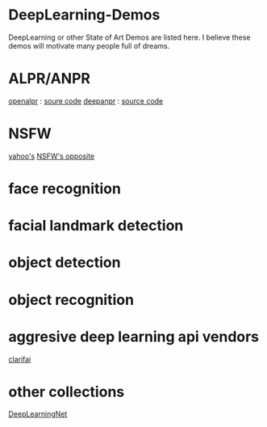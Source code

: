 # DeepLearning-Demos
  DeepLearning or other State of Art Demos are listed here. I believe these demos will motivate many people full of dreams.
  
# ALPR/ANPR
[openalpr](http://www.openalpr.com/cloud-api.html) : [soure code](https://github.com/openalpr/openalpr)
[deepanpr](http://matthewearl.github.io/2016/05/06/cnn-anpr/) : [source code](https://github.com/matthewearl/deep-anpr)

# NSFW
[yahoo's](https://github.com/yahoo/open_nsfw)
[NSFW's opposite](https://github.com/ryanjay0/miles-deep)

# face recognition

# facial landmark detection

# object detection

# object recognition

# aggresive deep learning api vendors
[clarifai](https://www.clarifai.com/demo)

# other collections
[DeepLearningNet](http://deeplearning.net/demos/)
